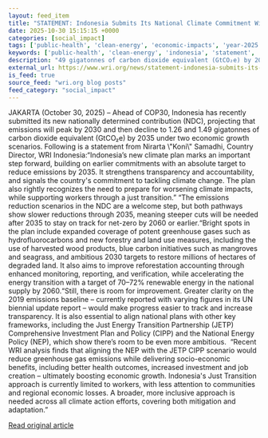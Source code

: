 ```yaml
---
layout: feed_item
title: "STATEMENT: Indonesia Submits Its National Climate Commitment With New Emissions Targets Ahead of COP30"
date: 2025-10-30 15:15:15 +0000
categories: [social_impact]
tags: ['public-health', 'clean-energy', 'economic-impacts', 'year-2025', 'climate-costs', 'climate-health', 'renewable-energy']
keywords: ['public-health', 'clean-energy', 'indonesia', 'statement', 'economic-impacts', 'year-2025', 'climate-costs', 'submits']
description: "49 gigatonnes of carbon dioxide equivalent (GtCO₂e) by 2035 under two economic growth scenarios"
external_url: https://www.wri.org/news/statement-indonesia-submits-its-national-climate-commitment-new-emissions-targets-ahead-cop30
is_feed: true
source_feed: "wri.org blog posts"
feed_category: "social_impact"
---
```


JAKARTA (October 30, 2025) – Ahead of COP30, Indonesia has recently submitted its new nationally determined contribution (NDC), projecting that emissions will peak by 2030 and then decline to 1.26 and 1.49 gigatonnes of carbon dioxide equivalent (GtCO₂e) by 2035 under two economic growth scenarios.&nbsp;Following is a statement from Nirarta \\"Koni\\" Samadhi, Country Director, WRI Indonesia:“Indonesia’s new climate plan marks an important step forward, building on earlier commitments with an absolute target to reduce emissions by 2035. It strengthens transparency and accountability, and signals the country's commitment to tackling climate change. The plan also rightly recognizes the need to prepare for worsening climate impacts, while supporting workers through a just transition.”&nbsp;“The emissions reduction scenarios in the NDC are a welcome step, but both pathways show slower reductions through 2035, meaning steeper cuts will be needed after 2035 to stay on track for net-zero by 2060 or earlier.“Bright spots in the plan include expanded coverage of potent greenhouse gases such as hydrofluorocarbons and new forestry and land use measures, including the use of harvested wood products, blue carbon initiatives such as mangroves and seagrass, and ambitious 2030 targets to restore millions of hectares of degraded land. It also aims to improve reforestation accounting through enhanced monitoring, reporting, and verification, while accelerating the energy transition with a target of 70–72% renewable energy in the national supply by 2060.“Still, there is room for improvement. Greater clarity on the 2019 emissions baseline – currently reported with varying figures in its UN biennial update report – would make progress easier to track and increase transparency. It is also essential to align national plans with other key frameworks, including the Just Energy Transition Partnership (JETP) Comprehensive Investment Plan and Policy (CIPP) and the National Energy Policy (NEP), which show there’s room to be even more ambitious. &nbsp;“Recent WRI analysis finds that aligning the NEP with the JETP CIPP scenario would reduce greenhouse gas emissions while delivering socio-economic benefits, including better health outcomes, increased investment and job creation – ultimately boosting economic growth. Indonesia's Just Transition approach is currently limited to workers, with less attention to communities and regional economic losses. A broader, more inclusive approach is needed across all climate action efforts, covering both mitigation and adaptation.”&nbsp;

[Read original article](https://www.wri.org/news/statement-indonesia-submits-its-national-climate-commitment-new-emissions-targets-ahead-cop30)
